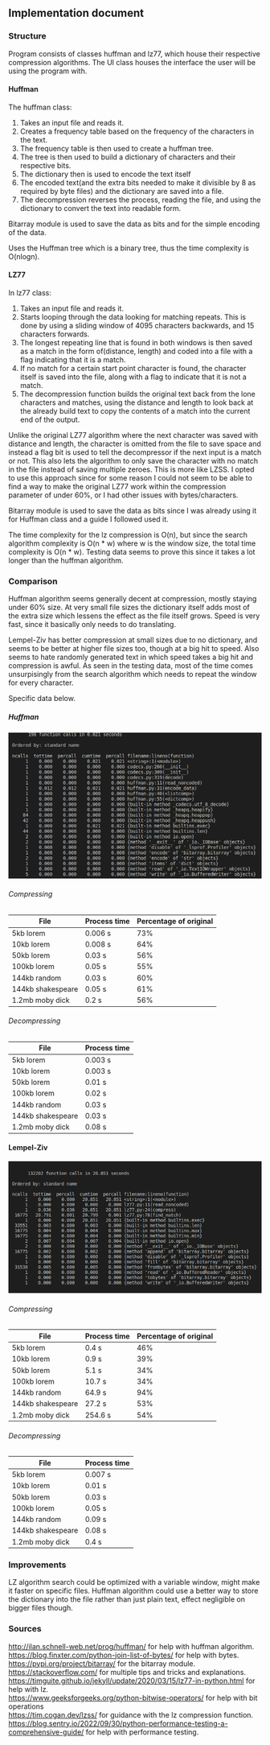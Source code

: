 ## Implementation document

### Structure
Program consists of classes huffman and lz77, which house their respective compression algorithms. The UI class houses the interface the user will be using the program with.

#### Huffman
The huffman class: 
1. Takes an input file and reads it.
2. Creates a frequency table based on the frequency of the characters in the text.
3. The frequency table is then used to create a huffman tree.
4. The tree is then used to build a dictionary of characters and their respective bits.
5. The dictionary then is used to encode the text itself
6. The encoded text(and the extra bits needed to make it divisible by 8 as required by byte files) and the dictionary are saved into a file.
7. The decompression reverses the process, reading the file, and using the dictionary to convert the text into readable form.

Bitarray module is used to save the data as bits and for the simple encoding of the data. 

 Uses the Huffman tree which is a binary tree, thus the time complexity is O(nlogn).

#### LZ77
In lz77 class:
1. Takes an input file and reads it.
2. Starts looping through the data looking for matching repeats. This is done by using a sliding window of 4095 characters backwards, and 15 characters forwards.
3. The longest repeating line that is found in both windows is then saved as a match in the form of(distance, length) and coded into a file with a flag indicating that it is a match.
4. If no match for a certain start point character is found, the character itself is saved into the file, along with a flag to indicate that it is not a match.
5. The decompression function builds the original text back from the lone characters and matches, using the distance and length to look back at the already build text to copy the contents of a match into the current end of the output.

Unlike the original LZ77 algorithm where the next character was saved with distance and length, the character is omitted from the file to save space and instead a flag bit is used to tell the decompressor if the next input is a match or not. This also lets the algorithm to only save the character with no match in the file instead of saving multiple zeroes. This is more like LZSS. I opted to use this approach since for some reason I could not seem to be able to find a way to make the original LZ77 work within the compression parameter of under 60%, or I had other issues with bytes/characters.

Bitarray module is used to save the data as bits since I was already using it for Huffman class and a guide I followed used it.

The time complexity for the lz compression is O(n), but since the search algorithm complexity is O(n * w) where w is the window size, the total time complexity is O(n * w). Testing data seems to prove this since it takes a lot longer than the huffman algorithm.

### Comparison

Huffman algorithm seems generally decent at compression, mostly staying under 60% size. At very small file sizes the dictionary itself adds most of the extra size which lessens the effect as the file itself grows. Speed is very fast, since it basically only needs to do translating.

Lempel-Ziv has better compression at small sizes due to no dictionary, and seems to be better at higher file sizes too, though at a big hit to speed. Also seems to hate randomly generated text in which speed takes a big hit and compression is awful. As seen in the testing data, most of the time comes unsurpisingly from the search algorithm which needs to repeat the window for every character.

Specific data below.

##### Huffman
![file1](https://github.com/Scarrat/tiralabra/blob/main/documentation/imgs/Screenshot_20230312_185823.png)

###### Compressing
| File  | Process time | Percentage of original |
| ------------- | ------------- |------------- |
| 5kb lorem  | 0.006 s  | 73% |
| 10kb lorem  | 0.008 s  | 64%  |
| 50kb lorem  | 0.03 s  | 56%  |
| 100kb lorem  | 0.05 s  | 55%  |
| 144kb random  | 0.03 s  | 60%  |
| 144kb shakespeare  | 0.05 s  | 61%  |
| 1.2mb moby dick  | 0.2 s  | 56%  |

###### Decompressing
| File  | Process time | 
| ------------- | ------------- |
| 5kb lorem  | 0.003 s  | 
| 10kb lorem  | 0.003 s  | 
| 50kb lorem  | 0.01 s  | 
| 100kb lorem  | 0.02 s  | 
| 144kb random  | 0.03 s  | 
| 144kb shakespeare  | 0.03 s | 
| 1.2mb moby dick  | 0.08 s  |



#### Lempel-Ziv

![file2](https://github.com/Scarrat/tiralabra/blob/main/documentation/imgs/Screenshot_20230312_185849.png)
###### Compressing
| File  | Process time | Percentage of original |
| ------------- | ------------- |------------- |
| 5kb lorem  | 0.4 s  | 46% |
| 10kb lorem  | 0.9 s  | 39%  |
| 50kb lorem  | 5.1 s  | 34%  |
| 100kb lorem  | 10.7 s  | 34%  |
| 144kb random  | 64.9 s  | 94%  |
| 144kb shakespeare  | 27.2 s  | 53%  |
| 1.2mb moby dick  | 254.6 s  | 54%  |

###### Decompressing
| File  | Process time | 
| ------------- | ------------- |
| 5kb lorem  | 0.007 s  | 
| 10kb lorem  | 0.01 s  | 
| 50kb lorem  | 0.03 s  | 
| 100kb lorem  | 0.05 s  | 
| 144kb random  | 0.09 s  | 
| 144kb shakespeare  | 0.08 s | 
| 1.2mb moby dick  | 0.4 s  |


### Improvements
LZ algorithm search could be optimized with a variable window, might make it faster on specific files. Huffman algorithm could use a better way to store the dictionary into the file rather than just plain text, effect negligible on bigger files though.

### Sources
http://ilan.schnell-web.net/prog/huffman/ for help with huffman algorithm.   
https://blog.finxter.com/python-join-list-of-bytes/ for help with bytes.  
https://pypi.org/project/bitarray/ for the bitarray module.  
https://stackoverflow.com/ for multiple tips and tricks and explanations.  
https://timguite.github.io/jekyll/update/2020/03/15/lz77-in-python.html for help with lz.  
https://www.geeksforgeeks.org/python-bitwise-operators/ for help with bit operations  
https://tim.cogan.dev/lzss/ for guidance with the lz compression function.  
https://blog.sentry.io/2022/09/30/python-performance-testing-a-comprehensive-guide/ for help with performance testing.   
